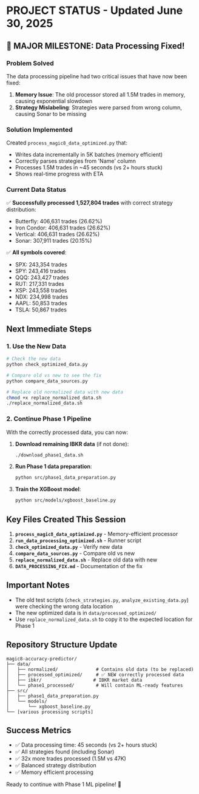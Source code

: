 # PROJECT STATUS - Updated June 30, 2025

## 🎉 MAJOR MILESTONE: Data Processing Fixed!

### Problem Solved
The data processing pipeline had two critical issues that have now been fixed:

1. **Memory Issue**: The old processor stored all 1.5M trades in memory, causing exponential slowdown
2. **Strategy Mislabeling**: Strategies were parsed from wrong column, causing Sonar to be missing

### Solution Implemented
Created `process_magic8_data_optimized.py` that:
- Writes data incrementally in 5K batches (memory efficient)
- Correctly parses strategies from 'Name' column
- Processes 1.5M trades in ~45 seconds (vs 2+ hours stuck)
- Shows real-time progress with ETA

### Current Data Status
✅ **Successfully processed 1,527,804 trades** with correct strategy distribution:
- Butterfly: 406,631 trades (26.62%)
- Iron Condor: 406,631 trades (26.62%)
- Vertical: 406,631 trades (26.62%)
- Sonar: 307,911 trades (20.15%)

✅ **All symbols covered**:
- SPX: 243,354 trades
- SPY: 243,416 trades
- QQQ: 243,427 trades
- RUT: 217,331 trades
- XSP: 243,558 trades
- NDX: 234,998 trades
- AAPL: 50,853 trades
- TSLA: 50,867 trades

## Next Immediate Steps

### 1. Use the New Data
```bash
# Check the new data
python check_optimized_data.py

# Compare old vs new to see the fix
python compare_data_sources.py

# Replace old normalized data with new data
chmod +x replace_normalized_data.sh
./replace_normalized_data.sh
```

### 2. Continue Phase 1 Pipeline
With the correctly processed data, you can now:

1. **Download remaining IBKR data** (if not done):
   ```bash
   ./download_phase1_data.sh
   ```

2. **Run Phase 1 data preparation**:
   ```bash
   python src/phase1_data_preparation.py
   ```

3. **Train the XGBoost model**:
   ```bash
   python src/models/xgboost_baseline.py
   ```

## Key Files Created This Session

1. **`process_magic8_data_optimized.py`** - Memory-efficient processor
2. **`run_data_processing_optimized.sh`** - Runner script
3. **`check_optimized_data.py`** - Verify new data
4. **`compare_data_sources.py`** - Compare old vs new
5. **`replace_normalized_data.sh`** - Replace old data with new
6. **`DATA_PROCESSING_FIX.md`** - Documentation of the fix

## Important Notes

- The old test scripts (`check_strategies.py`, `analyze_existing_data.py`) were checking the wrong data location
- The new optimized data is in `data/processed_optimized/`
- Use `replace_normalized_data.sh` to copy it to the expected location for Phase 1

## Repository Structure Update
```
magic8-accuracy-predictor/
├── data/
│   ├── normalized/              # Contains old data (to be replaced)
│   ├── processed_optimized/     # ✅ NEW correctly processed data
│   ├── ibkr/                   # IBKR market data
│   └── phase1_processed/        # Will contain ML-ready features
├── src/
│   ├── phase1_data_preparation.py
│   └── models/
│       └── xgboost_baseline.py
└── [various processing scripts]
```

## Success Metrics
- ✅ Data processing time: 45 seconds (vs 2+ hours stuck)
- ✅ All strategies found (including Sonar)
- ✅ 32x more trades processed (1.5M vs 47K)
- ✅ Balanced strategy distribution
- ✅ Memory efficient processing

Ready to continue with Phase 1 ML pipeline! 🚀
